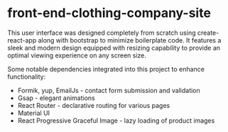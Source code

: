 # front-end-clothing-company-site
This user interface was designed completely from scratch using create-react-app along with bootstrap to minimize boilerplate code. It features a sleek and modern design equipped with resizing capability to provide an optimal viewing experience on any screen size.

Some notable dependencies integrated into this project to enhance functionality:

* Formik, yup, EmailJs - contact form submission and validation 
* Gsap - elegant animations
* React Router - declarative routing for various pages
* Material UI
* React Progressive Graceful Image - lazy loading of product images

